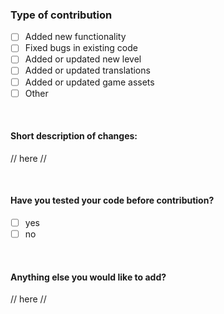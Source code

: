 ### Type of contribution

- [ ] Added new functionality
- [ ] Fixed bugs in existing code
- [ ] Added or updated new level
- [ ] Added or updated translations
- [ ] Added or updated game assets
- [ ] Other

<br>

#### Short description of changes:
 // here //

<br>

#### Have you tested your code before contribution?
- [ ] yes
- [ ] no

<br>

#### Anything else you would like to add?
 // here //